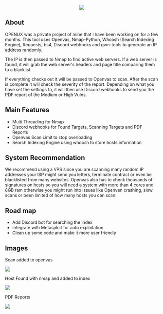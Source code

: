 <p align="center"> <img src="https://github.com/xSneaky/Openus/blob/abc418ca919e3d4d7337f4bcca8baddf9f3b9d6b/images/logo.gif"> </p>


## About

OPENUX was a private project of mine that I have been working on for a few months. This tool uses Openvas, Nmap-Python, Whoosh (Search Indexing Engine), Requests, bs4, Discord webhooks and gvm-tools to generate an IP address randomly. 

The IP is then passed to Nmap to find active web servers. If a web server is found, it will grab the web server's headers and page title comparing them to a blacklist.

If everything checks out it will be passed to Openvas to scan. After the scan is complete it will check the severity of the report. Depending on what you have set the settings to, it will then use Discord webhooks to send you the PDF report of the Medium or High Vulns.


## Main Features
- Multi Threading for Nmap
- Discord webhooks for Found Targets, Scanning Targets and PDF Reports
- Openvas Scan Limit to stop overloading
- Search Indexing Engine using whoosh to store hosts information


## System Recommendation
We recommend using a VPS since you are scanning many random IP addresses your ISP might send you letters, terminate contract or even be blacklisted from many websites. Openvas also has to check thousands of signatures on hosts so you will need a system with more than 4 cores and 8GB ram otherwise you might run into issues like Openven crashing, slow scans or been limited of how many hosts you can scan.


## Road map
- Add Discord bot for searching the index
- Integrate with Metasploit for auto exploitation
- Clean up some code and make it more user friendly  
## Images
Scan added to openvas
<p align="left"> <img src="https://github.com/xSneaky/Openus/blob/0938f91b1a21771d5c9e89b3122fda8aefb26255/images/ScanAdded.png"> </p>

Host Found with nmap and added to index
<p align="left"> <img src="https://github.com/xSneaky/Openus/blob/6df8d51bc018c02ecb6328361f7a37c9354e3917/images/ScanFound.png"> </p>

PDF Reports
<p align="left"> <img src="https://github.com/xSneaky/Openus/blob/b19c3b3a0276edc23d03d33f9f8faa8172516953/images/PDF.png"> </p>

